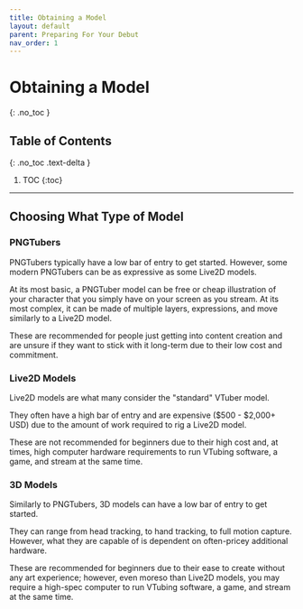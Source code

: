 ```yaml
---
title: Obtaining a Model
layout: default
parent: Preparing For Your Debut
nav_order: 1
---
```


# Obtaining a Model
{: .no_toc }

## Table of Contents
{: .no_toc .text-delta }

1. TOC
{:toc}

-----

## Choosing What Type of Model

### PNGTubers

PNGTubers typically have a low bar of entry to get started. However, some modern PNGTubers can be as expressive as some Live2D models.

At its most basic, a PNGTuber model can be free or cheap illustration of your character that you simply have on your screen as you stream. At its most complex, it can be made of multiple layers, expressions, and move similarly to a Live2D model.

These are recommended for people just getting into content creation and are unsure if they want to stick with it long-term due to their low cost and commitment.

### Live2D Models
Live2D models are what many consider the "standard" VTuber model.

They often have a high bar of entry and are expensive ($500 - $2,000+ USD) due to the amount of work required to rig a Live2D model. 

These are not recommended for beginners due to their high cost and, at times, high computer hardware requirements to run VTubing software, a game, and stream at the same time.

### 3D Models

Similarly to PNGTubers, 3D models can have a low bar of entry to get started.

They can range from head tracking, to hand tracking, to full motion capture. However, what they are capable of is dependent on often-pricey additional hardware.

These are recommended for beginners due to their ease to create without any art experience; however, even moreso than Live2D models, you may require a high-spec computer to run VTubing software, a game, and stream at the same time.
